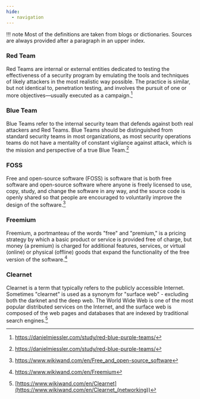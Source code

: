```yaml
---
hide:
  - navigation
---
```


!!! note
    Most of the definitions are taken from blogs or dictionaries. Sources are always provided after a paragraph in an upper index.  

### Red Team

Red Teams are internal or external entities dedicated to testing the effectiveness of a security program by emulating the tools and techniques of likely attackers in the most realistic way possible. The practice is similar, but not identical to, penetration testing, and involves the pursuit of one or more objectives—usually executed as a campaign.[^1]

### Blue Team

Blue Teams refer to the internal security team that defends against both real attackers and Red Teams. Blue Teams should be distinguished from standard security teams in most organizations, as most security operations teams do not have a mentality of constant vigilance against attack, which is the mission and perspective of a true Blue Team.[^1]

### FOSS

Free and open-source software (FOSS) is software that is both free software and open-source software where anyone is freely licensed to use, copy, study, and change the software in any way, and the source code is openly shared so that people are encouraged to voluntarily improve the design of the software.[^2]

### Freemium

Freemium, a portmanteau of the words "free" and "premium," is a pricing strategy by which a basic product or service is provided free of charge, but money (a premium) is charged for additional features, services, or virtual (online) or physical (offline) goods that expand the functionality of the free version of the software.[^3]

### Clearnet

Clearnet is a term that typically refers to the publicly accessible Internet. Sometimes "clearnet" is used as a synonym for "surface web" - excluding both the darknet and the deep web. The World Wide Web is one of the most popular distributed services on the Internet, and the surface web is composed of the web pages and databases that are indexed by traditional search engines.[^4]


[^1]: https://danielmiessler.com/study/red-blue-purple-teams/
[^2]: https://www.wikiwand.com/en/Free_and_open-source_software
[^3]: https://www.wikiwand.com/en/Freemium
[^4]: [https://www.wikiwand.com/en/Clearnet](https://www.wikiwand.com/en/Clearnet_(networking))